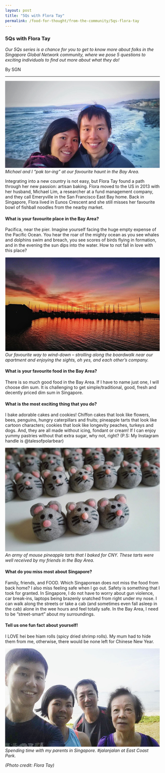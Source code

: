```yaml
---
layout: post
title: "5Qs with Flora Tay"
permalink: /food-for-thought/from-the-community/5qs-flora-tay
---
```


### 5Qs with Flora Tay

_Our 5Qs series is a chance for you to get to know more about folks in the Singapore Global Network community, where we pose 5 questions to exciting individuals to find out more about what they do!_

By SGN
<hr

![Image](/images/stories/2020/Mar/floratay1.png)
_Michael and I “pak tor-ing” at our favourite haunt in the Bay Area._

Integrating into a new country is not easy, but Flora Tay found a path through her new passion: artisan baking. Flora moved to the US in 2013 with her husband, Michael Lim, a researcher at a fund management company, and they call Emeryville in the San Francisco East Bay home. Back in Singapore, Flora lived in Eunos Crescent and she still misses her favourite bowl of fishball noodles from the nearby market.

#### What is your favourite place in the Bay Area? 

Pacifica, near the pier. Imagine yourself facing the huge empty expense of the Pacific Ocean. You hear the roar of the mighty ocean as you see whales and dolphins swim and breach, you see scores of birds flying in formation, and in the evening the sun dips into the water. How to not fall in love with this place?  

![Image](/images/stories/2020/Mar/floratay2.png)
_Our favourite way to wind-down – strolling along the boardwalk near our apartment and enjoying the sights, oh yes, and each other’s company._

#### What is your favourite food in the Bay Area? 

There is so much good food in the Bay Area. If I have to name just one, I will choose dim sum. It is challenging to get simple/traditional, good, fresh and decently priced dim sum in Singapore.  

#### What is the most exciting thing that you do? 

I bake adorable cakes and cookies! Chiffon cakes that look like flowers, bees, penguins, hungry caterpillars and fruits; pineapple tarts that look like cartoon characters; cookies that look like longevity peaches, turkeys and dogs. And, they are all made without icing, fondant or cream! If I can enjoy yummy pastries without that extra sugar, why not, right?  (P.S: My Instagram handle is @talesofpolarbear)  

![Image](/images/stories/2020/Mar/floratay3.png)
_An army of mouse pineapple tarts that I baked for CNY. These tarts were well received by my friends in the Bay Area._

#### What do you miss most about Singapore? 

Family, friends, and FOOD. Which Singaporean does not miss the food from back home? I also miss feeling safe when I go out. Safety is something that I took for granted. In Singapore, I do not have to worry about gun violence, car break-ins, laptops being brazenly snatched from right under my nose. I can walk along the streets or take a cab (and sometimes even fall asleep in the cab) alone in the wee hours and feel totally safe. In the Bay Area, I need to be “street-smart” about my surroundings.  
  
#### Tell us one fun fact about yourself! 

I LOVE hei bee hiam rolls (spicy dried shrimp rolls). My mum had to hide them from me, otherwise, there would be none left for Chinese New Year. 

![Image](/images/stories/2020/Mar/floratay4.png)
_Spending time with my parents in Singapore. #jalanjalan at East Coast Park._


_(Photo credit: Flora Tay)_
